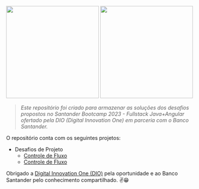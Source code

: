 <p align="center">
  <img width="250px" src="https://github.com/jhansenbarreto/edit-readme/assets/13790608/5861a831-293f-47b0-b2cb-9fe1b3ffe1d7">
  <img width="250px" src="https://github.com/jhansenbarreto/edit-readme/assets/13790608/d25eb7b9-3af7-4a16-a094-555fc0b4075c">
</p>

>*Este repositório foi criado para armazenar as soluções dos desafios propostos no Santander Bootcamp 2023 - Fullstack Java+Angular ofertado pela DIO (Digital Innovation One) em parceria com o Banco Santander.*

O repositório conta com os seguintes projetos:

- Desafios de Projeto
  - <a href=https://github.com/jhansenbarreto/bootcamp-dio-santander/tree/master/DesafioControleFluxo>Controle de Fluxo</a>
  - <a href=https://github.com/jhansenbarreto/bootcamp-dio-santander/tree/master/pokedex>Controle de Fluxo</a>

Obrigado a <a href=https://www.dio.me/>Digital Innovation One (DIO)</a> pela oportunidade e ao Banco Santander pelo conhecimento compartilhado. :v::grin:
